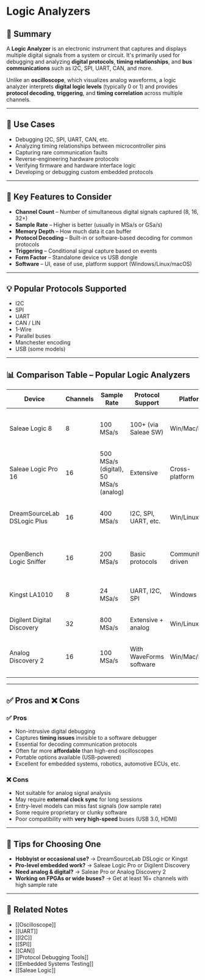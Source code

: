 # Logic Analyzers

## 🧠 Summary

A **Logic Analyzer** is an electronic instrument that captures and displays multiple digital signals from a system or circuit. It's primarily used for debugging and analyzing **digital protocols**, **timing relationships**, and **bus communications** such as I2C, SPI, UART, CAN, and more.

Unlike an **oscilloscope**, which visualizes analog waveforms, a logic analyzer interprets **digital logic levels** (typically 0 or 1) and provides **protocol decoding**, **triggering**, and **timing correlation** across multiple channels.

---

## 🎯 Use Cases

- Debugging I2C, SPI, UART, CAN, etc.
- Analyzing timing relationships between microcontroller pins
- Capturing rare communication faults
- Reverse-engineering hardware protocols
- Verifying firmware and hardware interface logic
- Developing or debugging custom embedded protocols

---

## 🔩 Key Features to Consider

- **Channel Count** – Number of simultaneous digital signals captured (8, 16, 32+)
- **Sample Rate** – Higher is better (usually in MSa/s or GSa/s)
- **Memory Depth** – How much data it can buffer
- **Protocol Decoding** – Built-in or software-based decoding for common protocols
- **Triggering** – Conditional signal capture based on events
- **Form Factor** – Standalone device vs USB dongle
- **Software** – UI, ease of use, platform support (Windows/Linux/macOS)

---

## 💡 Popular Protocols Supported

- I2C
- SPI
- UART
- CAN / LIN
- 1-Wire
- Parallel buses
- Manchester encoding
- USB (some models)

---

## 📊 Comparison Table – Popular Logic Analyzers

| Device                     | Channels | Sample Rate     | Protocol Support       | Platform        | Price (USD) | Notes                                      |
|----------------------------|----------|------------------|-------------------------|------------------|-------------|--------------------------------------------|
| Saleae Logic 8             | 8        | 100 MSa/s        | 100+ (via Saleae SW)    | Win/Mac/Linux    | ~$449       | Best-in-class software, easy to use        |
| Saleae Logic Pro 16        | 16       | 500 MSa/s (digital), 50 MSa/s (analog) | Extensive         | Cross-platform | ~$999       | High-end, analog + digital capture         |
| DreamSourceLab DSLogic Plus| 16       | 400 MSa/s        | I2C, SPI, UART, etc.    | Win/Linux        | ~$89        | Great value, open source software          |
| OpenBench Logic Sniffer    | 16       | 200 MSa/s        | Basic protocols         | Community driven | ~$50        | Good for hackers, less polished software   |
| Kingst LA1010              | 8        | 24 MSa/s         | UART, I2C, SPI          | Windows only     | ~$20        | Very cheap entry point                     |
| Digilent Digital Discovery | 32       | 800 MSa/s        | Extensive + analog       | Win/Linux        | ~$199       | Excellent for FPGA debugging               |
| Analog Discovery 2         | 16       | 100 MSa/s        | With WaveForms software | Win/Mac/Linux    | ~$279       | Combo device (logic + scope + more)        |

---

## ✅ Pros and ❌ Cons

### ✅ Pros

- Non-intrusive digital debugging
- Captures **timing issues** invisible to a software debugger
- Essential for decoding communication protocols
- Often far more **affordable** than high-end oscilloscopes
- Portable options available (USB-powered)
- Excellent for embedded systems, robotics, automotive ECUs, etc.

### ❌ Cons

- Not suitable for analog signal analysis
- May require **external clock sync** for long sessions
- Entry-level models can miss fast signals (low sample rate)
- Some require proprietary or clunky software
- Poor compatibility with **very high-speed** buses (USB 3.0, HDMI)

---

## 🧠 Tips for Choosing One

- **Hobbyist or occasional use?** → DreamSourceLab DSLogic or Kingst
- **Pro-level embedded work?** → Saleae Logic Pro or Digilent Discovery
- **Need analog & digital?** → Saleae Pro or Analog Discovery 2
- **Working on FPGAs or wide buses?** → Get at least 16+ channels with high sample rate

---

## 🔗 Related Notes

- [[Oscilloscope]]
- [[UART]]
- [[I2C]]
- [[SPI]]
- [[CAN]]
- [[Protocol Debugging Tools]]
- [[Embedded Systems Testing]]
- [[Saleae Logic]]
